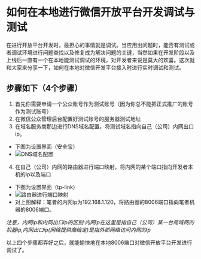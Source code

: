 # 如何在本地进行微信开放平台开发调试与测试

在进行开放平台开发时，最担心的事情就是调试。当应用出问题时，能否有测试或者调试环境进行问题查找以及修复成为解决问题的关键，当然如果在开发阶段以及上线后一直有一个在本地能测试调试的环境，对开发者来说是莫大的欢喜。这次就和大家来分享一下，如何在本地对微信开发平台接入时进行实时调试和测试。

## 步骤如下（4个步骤）

1. 首先你需要申请一个公众账号作为测试账号（因为你总不能把正式推广的账号作为测试账号）
2. 在微信公众管理后台配置好测试账号的服务器测试地址
3. 在域名服务商那边进行DNS域名配置，将测试域名指向自己（公司）内网出口ip。
  + 下图为设置界面（安全宝）
  + ![DNS域名配置](https://mmbiz.qlogo.cn/mmbiz/E7ia3F4UicMx8k28bBHO9FMYsNxicX7BGB5DgaEEhIapvUOW7hSXNGWP4t6uoeHicdL7C9iaMaHuFx0hHMQHQt2uctA/0?wx_fmt=png)
4. 在自己（公司）内网的路由器进行端口映射，将内网的某个端口指向开发者本机的ip以及端口
  + 下图为设置界面（tp-link）
  + ![路由器进行端口映射](https://mmbiz.qlogo.cn/mmbiz/E7ia3F4UicMx8k28bBHO9FMYsNxicX7BGB5gQ6aEYEA7Pbt1keADa3LE93ePHjSvCkKwdRrx6qic8uxvN3MxpxTIpw/0?wx_fmt=png)
  + 对上图解释：笔者的内网ip为192.168.1.120，将路由器的8006端口指向笔者机器的8006端口。

*注意，内网ip和内网出口ip的区别:内网ip在这里是指自己（公司）某一台局域网的机器ip,内网出口ip(网络提供商给定)是指外部网络访问内网的ip*

以上四个步骤都弄好之后，就能愉快地在本地8006端口对微信开放平台开发进行调试了。
